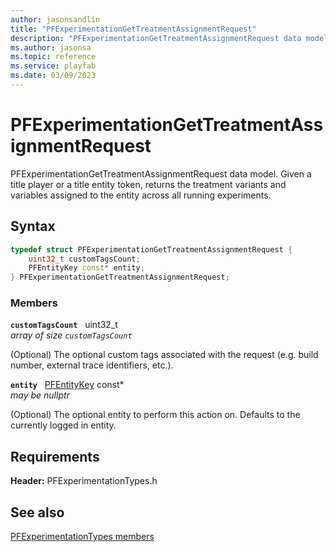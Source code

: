 ```yaml
---
author: jasonsandlin
title: "PFExperimentationGetTreatmentAssignmentRequest"
description: "PFExperimentationGetTreatmentAssignmentRequest data model. Given a title player or a title entity token, returns the treatment variants and variables assigned to the entity across all running experiments."
ms.author: jasonsa
ms.topic: reference
ms.service: playfab
ms.date: 03/09/2023
---
```


# PFExperimentationGetTreatmentAssignmentRequest  

PFExperimentationGetTreatmentAssignmentRequest data model. Given a title player or a title entity token, returns the treatment variants and variables assigned to the entity across all running experiments.  

## Syntax  
  
```cpp
typedef struct PFExperimentationGetTreatmentAssignmentRequest {  
    uint32_t customTagsCount;  
    PFEntityKey const* entity;  
} PFExperimentationGetTreatmentAssignmentRequest;  
```
  
### Members  
  
**`customTagsCount`** &nbsp; uint32_t  
*array of size `customTagsCount`*  
  
(Optional) The optional custom tags associated with the request (e.g. build number, external trace identifiers, etc.).
  
**`entity`** &nbsp; [PFEntityKey](../../pftypes/structs/pfentitykey-c.md) const*  
*may be nullptr*  
  
(Optional) The optional entity to perform this action on. Defaults to the currently logged in entity.
  
  
## Requirements  
  
**Header:** PFExperimentationTypes.h
  
## See also  
[PFExperimentationTypes members](../pfexperimentationtypes_members.md)  

  
  
